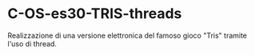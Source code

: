 # C-OS-es30-TRIS-threads
Realizzazione di una versione elettronica del famoso gioco "Tris" tramite l'uso di thread.
